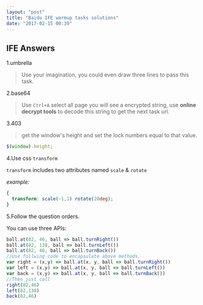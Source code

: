 ```yaml
---
layout: "post"
title: "Baidu IFE warmup tasks solutions"
date: "2017-02-15 00:39"
---
```


## IFE Answers

1.umbrella

> Use your imagination, you could even draw three lines to pass this task.

<!--more-->

2.base64

> Use `Ctrl+A` select all page you will see a encrypted string, use **online decrypt tools** to decode this string to get the next task url.

3.403

> get the window's height and set the lock numbers equal to that value.

```js
$(window).height;
```

4.Use css `transform`

`transform` includes two attributes named `scale` & `rotate`

*example:*

```css
{
  transform: scale(-1,1) rotate(20deg);
}
```

<!--

```css
{
top: 109px;
left: 580px;
}
{
top: 201px;
left: 675px;
transform: scale(1.2,1.2)
}
{
top: 109px;
left: 791px;
transform: scale(-1,1) rotate(20deg);
}
```

-->

5.Follow the question orders.

You can use three APIs:

```js
ball.at(82, 46, ball => ball.turnRight())
ball.at(82, 138, ball => ball.turnLeft())
ball.at(82, 46, ball => ball.turnBack())
//Use follwing code to encapsulate above methods.
var right = (x,y) => ball.at(x, y, ball => ball.turnRight())
var left = (x,y) => ball.at(x, y, ball => ball.turnLeft())
var back = (x,y) => ball.at(x, y, ball => ball.turnBack())
//Then just call
right(82,46)
left(82,138)
back(82,46)
```

<!--

```js
ball.at(82, 46, ball => ball.turnRight())
ball.at(82, 138, ball => ball.turnLeft())
ball.at(274, 136, ball => ball.turnLeft())
ball.at(272, 38, ball => ball.turnRight())
ball.at(374, 38, ball => ball.turnRight())
ball.at(374, 100, ball => ball.turnLeft())
ball.at(464, 100, ball => ball.turnLeft())
ball.at(464, 15, ball => ball.turnRight())
ball.at(550, 15, ball => ball.turnRight())
ball.at(550, 100, ball => ball.turnLeft())
ball.at(620, 100, ball => ball.turnRight())
ball.at(620, 180, ball => ball.turnRight())
ball.at(570, 180, ball => ball.turnLeft())
ball.at(570, 472, ball => ball.turnLeft())
```

-->
